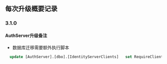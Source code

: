 ## 每次升级概要记录

### 3.1.0

#### AuthServer升级备注

- 数据库迁移需要额外执行脚本
```SQL
  update [AuthServer].[dbo].[IdentityServerClients]   set RequireClientSecret = 0,ConsentLifetime=NULL where clientId='AuthServer_App'
```